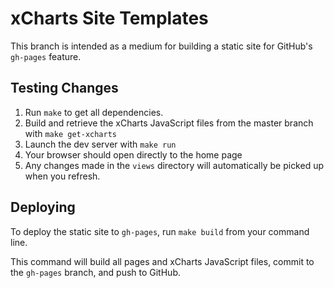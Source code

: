 # xCharts Site Templates

This branch is intended as a medium for building a static site for GitHub's `gh-pages` feature.

## Testing Changes

1. Run `make` to get all dependencies.
2. Build and retrieve the xCharts JavaScript files from the master branch with `make get-xcharts`
3. Launch the dev server with `make run`
4. Your browser should open directly to the home page
5. Any changes made in the `views` directory will automatically be picked up when you refresh.

## Deploying

To deploy the static site to `gh-pages`, run `make build` from your command line.

This command will build all pages and xCharts JavaScript files, commit to the `gh-pages` branch, and push to GitHub.
